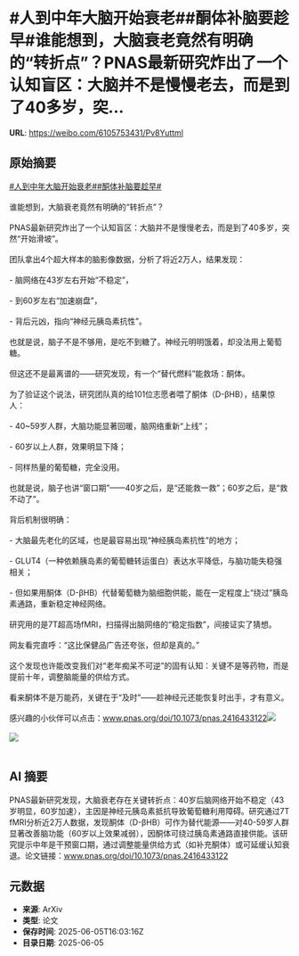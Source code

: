 # #人到中年大脑开始衰老##酮体补脑要趁早#谁能想到，大脑衰老竟然有明确的“转折点”？PNAS最新研究炸出了一个认知盲区：大脑并不是慢慢老去，而是到了40多岁，突...

**URL**: https://weibo.com/6105753431/Pv8Yuttml

## 原始摘要

<a href="https://m.weibo.cn/search?containerid=231522type%3D1%26t%3D10%26q%3D%23%E4%BA%BA%E5%88%B0%E4%B8%AD%E5%B9%B4%E5%A4%A7%E8%84%91%E5%BC%80%E5%A7%8B%E8%A1%B0%E8%80%81%23&amp;extparam=%23%E4%BA%BA%E5%88%B0%E4%B8%AD%E5%B9%B4%E5%A4%A7%E8%84%91%E5%BC%80%E5%A7%8B%E8%A1%B0%E8%80%81%23" data-hide=""><span class="surl-text">#人到中年大脑开始衰老#</span></a><a href="https://m.weibo.cn/search?containerid=231522type%3D1%26t%3D10%26q%3D%23%E9%85%AE%E4%BD%93%E8%A1%A5%E8%84%91%E8%A6%81%E8%B6%81%E6%97%A9%23&amp;extparam=%23%E9%85%AE%E4%BD%93%E8%A1%A5%E8%84%91%E8%A6%81%E8%B6%81%E6%97%A9%23" data-hide=""><span class="surl-text">#酮体补脑要趁早#</span></a><br><br>谁能想到，大脑衰老竟然有明确的“转折点”？<br><br>PNAS最新研究炸出了一个认知盲区：大脑并不是慢慢老去，而是到了40多岁，突然“开始滑坡”。<br><br>团队拿出4个超大样本的脑影像数据，分析了将近2万人，结果发现：<br><br>- 脑网络在43岁左右开始“不稳定”，<br><br>- 到60岁左右“加速崩盘”，<br><br>- 背后元凶，指向“神经元胰岛素抗性”。<br><br>也就是说，脑子不是不够用，是吃不到糖了。神经元明明饿着，却没法用上葡萄糖。<br><br>但这还不是最离谱的——研究发现，有一个“替代燃料”能救场：酮体。<br><br>为了验证这个说法，研究团队真的给101位志愿者喂了酮体（D-βHB），结果惊人：<br><br>- 40~59岁人群，大脑功能显著回暖，脑网络重新“上线”；<br><br>- 60岁以上人群，效果明显下降；<br><br>- 同样热量的葡萄糖，完全没用。<br><br>也就是说，脑子也讲“窗口期”——40岁之后，是“还能救一救”；60岁之后，是“救不动了”。<br><br>背后机制很明确：<br><br>- 大脑最先老化的区域，也是最容易出现“神经胰岛素抗性”的地方；<br><br>- GLUT4（一种依赖胰岛素的葡萄糖转运蛋白）表达水平降低，与脑功能失稳强相关；<br><br>- 但如果用酮体（D-βHB）代替葡萄糖为脑细胞供能，能在一定程度上“绕过”胰岛素通路，重新稳定神经网络。<br><br>研究用的是7T超高场fMRI，扫描得出脑网络的“稳定指数”，间接证实了猜想。<br><br>网友看完直呼：“这比保健品广告还夸张，但却是真的。”  <br><br>这个发现也许能改变我们对“老年痴呆不可逆”的固有认知：关键不是等药物，而是提前十年，调整脑能量的供给方式。<br><br>看来酮体不是万能药，关键在于“及时”——趁神经元还能恢复时出手，才有意义。<br><br>感兴趣的小伙伴可以点击：www.pnas.org/doi/10.1073/pnas.2416433122<img style="" src="https://tvax1.sinaimg.cn/large/006Fd7o3gy1i24ku97m3xj318810vkd6.jpg" referrerpolicy="no-referrer"><br><br><img style="" src="https://tvax3.sinaimg.cn/large/006Fd7o3gy1i24kua5pbsj30zk0ta4f2.jpg" referrerpolicy="no-referrer"><br><br>

## AI 摘要

PNAS最新研究发现，大脑衰老存在关键转折点：40岁后脑网络开始不稳定（43岁明显，60岁加速），主因是神经元胰岛素抵抗导致葡萄糖利用障碍。研究通过7T fMRI分析近2万人数据，发现酮体（D-βHB）可作为替代能源——对40-59岁人群显著改善脑功能（60岁以上效果减弱），因酮体可绕过胰岛素通路直接供能。该研究提示中年是干预窗口期，通过调整能量供给方式（如补充酮体）或可延缓认知衰退。论文链接：www.pnas.org/doi/10.1073/pnas.2416433122

## 元数据

- **来源**: ArXiv
- **类型**: 论文
- **保存时间**: 2025-06-05T16:03:16Z
- **目录日期**: 2025-06-05
